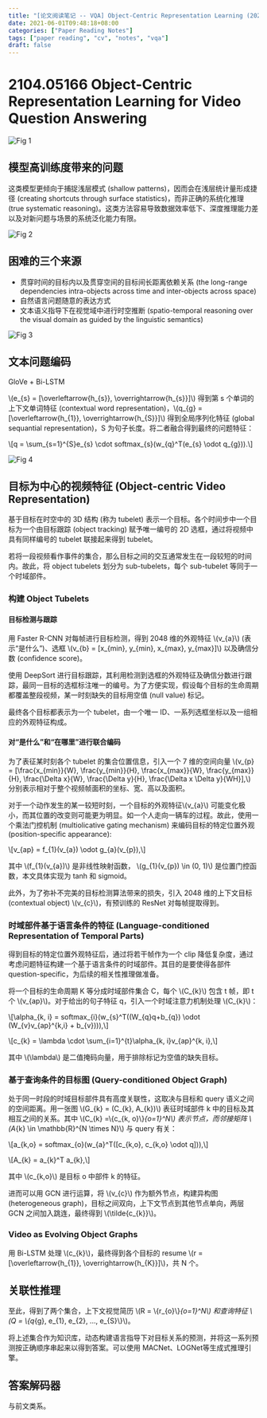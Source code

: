 ```yaml
---
title: "[论文阅读笔记 -- VQA] Object-Centric Representation Learning (2021)"
date: 2021-06-01T09:48:18+08:00
categories: ["Paper Reading Notes"]
tags: ["paper reading", "cv", "notes", "vqa"]
draft: false
---
```


# 2104.05166 Object-Centric Representation Learning for Video Question Answering

![Fig 1](/images/2021/PRN9/1.png)

## 模型高训练度带来的问题
这类模型更倾向于捕捉浅层模式 (shallow patterns)，因而会在浅层统计量形成捷径 (creating shortcuts through surface statistics)，而非正确的系统化推理 (true systematic reasoning)。这类方法容易导致数据效率低下、深度推理能力差以及对新问题与场景的系统泛化能力有限。  

![Fig 2](/images/2021/PRN9/2.png)

## 困难的三个来源
+ 贯穿时间的目标内以及贯穿空间的目标间长距离依赖关系 (the long-range dependencies intra-objects across time and inter-objects across space)
+ 自然语言问题随意的表达方式
+ 文本语义指导下在视觉域中进行时空推断 (spatio-temporal reasoning over the visual domain as guided by the linguistic semantics)

![Fig 3](/images/2021/PRN9/3.png)

## 文本问题编码
GloVe + Bi-LSTM  

\\(e_{s} = \[\overleftarrow{h_{s}}, \overrightarrow{h_{s}}\]\\) 得到第 s 个单词的上下文单词特征 (contextual word representation)，\\(q_{g} = \[\overleftarrow{h_{1}}\, \overrightarrow{h_{S}}]\\) 得到全局序列化特征 (global sequantial representation)，S 为句子长度。将二者融合得到最终的问题特征：  

\\[q = \sum_{s=1}^{S}e_{s} \cdot softmax_{s}(w_{q}^T(e_{s} \odot q_{g})).\\]

![Fig 4](/images/2021/PRN9/4.png)

## 目标为中心的视频特征 (Object-centric Video Representation)
基于目标在时空中的 3D 结构 (称为 tubelet) 表示一个目标。各个时间步中一个目标为一个由目标跟踪 (object tracking) 赋予唯一编号的 2D 选框，通过将视频中具有同样编号的 tubelet 联接起来得到 tubelet。  

若将一段视频看作事件的集合，那么目标之间的交互通常发生在一段较短的时间内。故此，将 object tubelets 划分为 sub-tubelets，每个 sub-tubelet 等同于一个时域部件。  

### 构建 Object Tubelets
#### 目标检测与跟踪

用 Faster R-CNN 对每帧进行目标检测，得到 2048 维的外观特征 \\(v_{a}\\) (表示“是什么”)、选框 \\(v_{b} = \[x_{min}, y_{min}, x_{max}, y_{max}\]\\) 以及确信分数 (confidence score)。  

使用 DeepSort 进行目标跟踪，其利用检测到选框的外观特征及确信分数进行跟踪，最同一目标的选框标注唯一的编号。为了方便实现，假设每个目标的生命周期都覆盖整段视频，某一时刻缺失的目标用空值 (null value) 标记。  

最终各个目标都表示为一个 tubelet，由一个唯一 ID、一系列选框坐标以及一组相应的外观特征构成。  

#### 对“是什么”和“在哪里”进行联合编码
为了表征某时刻各个 tubelet 的集合位置信息，引入一个 7 维的空间向量 \\(v_{p} = \[\frac{x_{min}}{W}, \frac{y_{min}}{H}, \frac{x_{max}}{W}, \frac{y_{max}}{H}, \frac{\Delta x}{W}, \frac{\Delta y}{H}, \frac{\Delta x \Delta y}{WH}\],\\) 分别表示相对于整个视频帧面积的坐标、宽、高以及面积。  

对于一个动作发生的某一较短时刻，一个目标的外观特征\\(v_{a}\\) 可能变化极小，而其位置的改变则可能更为明显。如一个人走向一辆车的过程。故此，使用一个乘法门控机制 (multiolicative gating mechanism) 来编码目标的特定位置外观 (position-specific appearance):  

\\[v_{ap} = f_{1}(v_{a}) \odot g_{a}(v_{p}),\\]

其中 \\(f_{1}(v_{a})\\) 是非线性映射函数， \\(g_{1}(v_{p}) \in (0, 1)\\) 是位置门控函数，本文具体实现为 tanh 和 sigmoid。  

此外，为了弥补不完美的目标检测算法带来的损失，引入 2048 维的上下文目标 (contextual object) \\(v_{c}\\)，有预训练的 ResNet 对每帧提取得到。  

### 时域部件基于语言条件的特征 (Language-conditioned Representation of Temporal Parts)
得到目标的特定位置外观特征后，通过将若干帧作为一个 clip 降低复杂度，通过考虑问题特征构建一个基于语言条件的时域部件。其目的是要使得各部件 question-specific，为后续的相关性推理做准备。  

将一个目标的生命周期 K 等分成时域部件集合 C，每个 \\(C_{k}\\) 包含 t 帧，即 t 个 \\(v_{ap}\\)。对于给出的句子特征 q，引入一个时域注意力机制处理 \\(C_{k}\\)：  

\\[\alpha_{k, i} = softmax_{i}(w_{s}^T((W_{q}q+b_{q}) \odot (W_{v}v_{ap}^{k,i} + b_{v}))),\\]

\\[c_{k} = \lambda \cdot \sum_{i=1}^{t}\alpha_{k, i}v_{ap}^{k, i},\\]

其中 \\(\lambda\\) 是二值掩码向量，用于排除标记为空值的缺失目标。  

### 基于查询条件的目标图 (Query-conditioned Object Graph)

处于同一时段的时域目标部件具有高度关联性，这取决与目标和 query 语义之间的空间距离。用一张图 \\(G_{k} = (C_{k}, A_{k})\\) 表征时域部件 k 中的目标及其相互之间的关系。其中 \\(C_{k} =\\{c_{k, o}\\}_{o=1}^N\\) 表示节点，而邻接矩阵 \\(A_{k} \in \mathbb{R}^{N \times N}\\) 与 query 有关：  

\\[a_{k,o} = softmax_{o}(w_{a}^T(\[c_{k,o}, c_{k,o} \odot q\])),\\]

\\[A_{k} = a_{k}^T a_{k},\\]

其中 \\(c_{k,o}\\) 是目标 o 中部件 k 的特征。  

进而可以用 GCN 进行运算，将 \\(v_{c}\\) 作为额外节点，构建异构图 (heterogeneous graph)，目标之间双向，上下文节点到其他节点单向，两层 GCN 之间加入跳连，最终得到 \\(\tilde{c_{k}}\\)。  

### Video as Evolving Object Graphs
用 Bi-LSTM 处理 \\(c_{k}\\)，最终得到各个目标的 resume \\(r = \[\overleftarrow{h_{1}}, \overrightarrow{h_{K}}\]\\)，共 N 个。

## 关联性推理
至此，得到了两个集合，上下文视觉简历 \\(R = \\{r_{o}\\}_{o=1}^N\\) 和查询特征 \\(Q = \\{q_{g}, e_{1}, e_{2}, ..., e_{S}\\}\\)。  

将上述集合作为知识库，动态构建语言指导下对目标关系的预测，并将这一系列预测按正确顺序串起来以得到答案。可以使用 MACNet、LOGNet等生成式推理引擎。  

## 答案解码器
与前文类系。  
